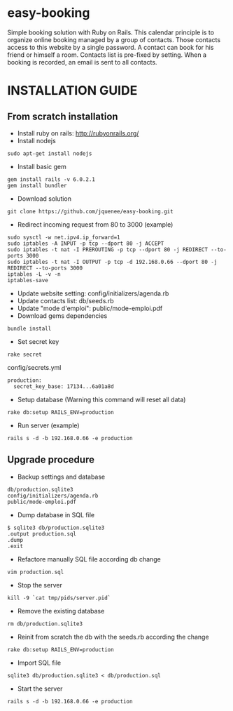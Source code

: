 # easy-booking
Simple booking solution with Ruby on Rails.
This calendar principle is to organize online booking managed by a group of contacts.
Those contacts access to this website by a single password. A contact can book for his friend or himself a room.
Contacts list is pre-fixed by setting. When a booking is recorded, an email is sent to all contacts.

# INSTALLATION GUIDE

## From scratch installation
* Install ruby on rails: http://rubyonrails.org/
* Install nodejs
```
sudo apt-get install nodejs
```
* Install basic gem
```
gem install rails -v 6.0.2.1
gem install bundler
```
* Download solution
```
git clone https://github.com/jquenee/easy-booking.git
```
* Redirect incoming request from 80 to 3000 (example)
```
sudo sysctl -w net.ipv4.ip_forward=1
sudo iptables -A INPUT -p tcp --dport 80 -j ACCEPT
sudo iptables -t nat -I PREROUTING -p tcp --dport 80 -j REDIRECT --to-ports 3000
sudo iptables -t nat -I OUTPUT -p tcp -d 192.168.0.66 --dport 80 -j REDIRECT --to-ports 3000
iptables -L -v -n
iptables-save
```
* Update website setting: config/initializers/agenda.rb
* Update contacts list: db/seeds.rb
* Update "mode d'emploi": public/mode-emploi.pdf
* Download gems dependencies
```
bundle install
```
* Set secret key
```
rake secret
```
config/secrets.yml
```
production:
  secret_key_base: 17134...6a01a8d
```
* Setup database (Warning this command will reset all data)
```
rake db:setup RAILS_ENV=production
```
* Run server (example)
```
rails s -d -b 192.168.0.66 -e production
```

## Upgrade procedure
* Backup settings and database
```
db/production.sqlite3
config/initializers/agenda.rb
public/mode-emploi.pdf
```
* Dump database in SQL file
```
$ sqlite3 db/production.sqlite3
.output production.sql
.dump
.exit
```
* Refactore manually SQL file according db change
```
vim production.sql
```
* Stop the server
```
kill -9 `cat tmp/pids/server.pid`
```
* Remove the existing database
```
rm db/production.sqlite3
```
* Reinit from scratch the db with the seeds.rb according the change
```
rake db:setup RAILS_ENV=production
```
* Import SQL file
```
sqlite3 db/production.sqlite3 < db/production.sql
```
* Start the server
```
rails s -d -b 192.168.0.66 -e production
```
